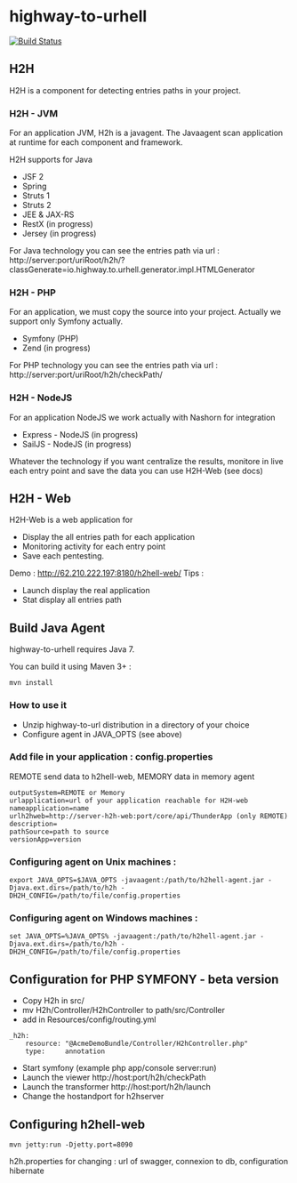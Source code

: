 # highway-to-urhell

[![Build Status](https://travis-ci.org/highway-to-urhell/highway-to-urhell.svg)](https://travis-ci.org/highway-to-urhell/highway-to-urhell)

## H2H

H2H is a component for detecting entries paths in your project.

### H2H - JVM

For an application JVM, H2h is a javagent. The Javaagent scan application at runtime for each component and framework.

H2H supports for Java 
* JSF 2 
* Spring 
* Struts 1 
* Struts 2 
* JEE & JAX-RS 
* RestX (in progress)
* Jersey (in progress)

For Java technology you can see the entries path via url : http://server:port/uriRoot/h2h/?classGenerate=io.highway.to.urhell.generator.impl.HTMLGenerator

### H2H - PHP

For an application, we must copy the source into your project. Actually we support only Symfony actually.
* Symfony (PHP)
* Zend (in progress)

For PHP technology you can see the entries path via url : http://server:port/uriRoot/h2h/checkPath/

### H2H - NodeJS

For an application NodeJS we work actually with Nashorn for integration
* Express - NodeJS (in progress)
* SailJS - NodeJS (in progress)

Whatever the technology if you want centralize the results, monitore in live each entry point and save the data you can use H2H-Web (see docs)

## H2H - Web

H2H-Web is a web application for
* Display the all entries path for each application
* Monitoring activity for each entry point
* Save each pentesting.

Demo : http://62.210.222.197:8180/h2hell-web/
Tips : 
* Launch display the real application
* Stat display all entries path


## Build Java Agent

highway-to-urhell requires Java 7.

You can build it using Maven 3+ : 

`mvn install`

### How to use it

 * Unzip highway-to-url distribution in a directory of your choice
 * Configure agent in JAVA_OPTS (see above)

### Add file in your application : config.properties
REMOTE send data to h2hell-web, MEMORY data in memory agent
```
outputSystem=REMOTE or Memory
urlapplication=url of your application reachable for H2H-web
nameapplication=name
urlh2hweb=http://server-h2h-web:port/core/api/ThunderApp (only REMOTE)
description=
pathSource=path to source
versionApp=version
```
### Configuring agent on  Unix machines : 
```
export JAVA_OPTS=$JAVA_OPTS -javaagent:/path/to/h2hell-agent.jar -Djava.ext.dirs=/path/to/h2h -DH2H_CONFIG=/path/to/file/config.properties
```

### Configuring agent on Windows machines :  
```
set JAVA_OPTS=%JAVA_OPTS% -javaagent:/path/to/h2hell-agent.jar -Djava.ext.dirs=/path/to/h2h -DH2H_CONFIG=/path/to/file/config.properties
```

## Configuration for PHP SYMFONY - beta version

* Copy H2h in src/
* mv H2h/Controller/H2hController to path/src/Controller
* add in Resources/config/routing.yml
```
_h2h:
    resource: "@AcmeDemoBundle/Controller/H2hController.php"
    type:     annotation
```
* Start symfony (example php app/console server:run)
* Launch the viewer http://host:port/h2h/checkPath
* Launch the transformer http://host:port/h2h/launch
* Change the hostandport for h2hserver

## Configuring h2hell-web
```
mvn jetty:run -Djetty.port=8090
```
h2h.properties for changing : url of swagger, connexion to db, configuration hibernate

